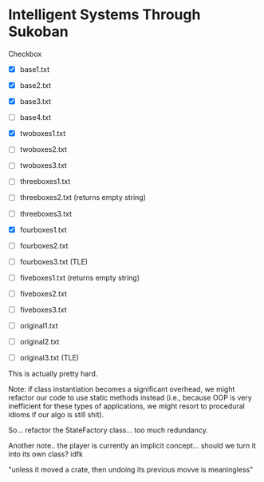 # Intelligent Systems Through Sukoban

Checkbox

- [x] base1.txt
- [x] base2.txt
- [x] base3.txt
- [ ] base4.txt
- [x] twoboxes1.txt
- [ ] twoboxes2.txt
- [ ] twoboxes3.txt
- [ ] threeboxes1.txt
- [ ] threeboxes2.txt   (returns empty string)
- [ ] threeboxes3.txt
- [x] fourboxes1.txt
- [ ] fourboxes2.txt 
- [ ] fourboxes3.txt    (TLE)
- [ ] fiveboxes1.txt    (returns empty string)
- [ ] fiveboxes2.txt
- [ ] fiveboxes3.txt
- [ ] original1.txt
- [ ] original2.txt
- [ ] original3.txt     (TLE)


This is actually pretty hard.

Note: if class instantiation becomes a significant overhead, we might refactor our code to use static methods instead (i.e., because OOP is very inefficient for these types of applications, we might resort to procedural idioms if our algo is still shit).







So... refactor the StateFactory class... too much redundancy.


Another note.. the player is currently an implicit concept... should we turn it into its own class? idfk

"unless it moved a crate, then undoing its previous movve is meaningless"